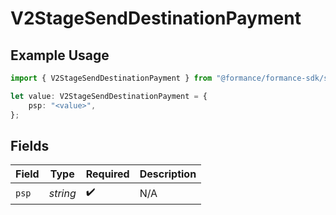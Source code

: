 # V2StageSendDestinationPayment

## Example Usage

```typescript
import { V2StageSendDestinationPayment } from "@formance/formance-sdk/sdk/models/shared";

let value: V2StageSendDestinationPayment = {
    psp: "<value>",
};
```

## Fields

| Field              | Type               | Required           | Description        |
| ------------------ | ------------------ | ------------------ | ------------------ |
| `psp`              | *string*           | :heavy_check_mark: | N/A                |